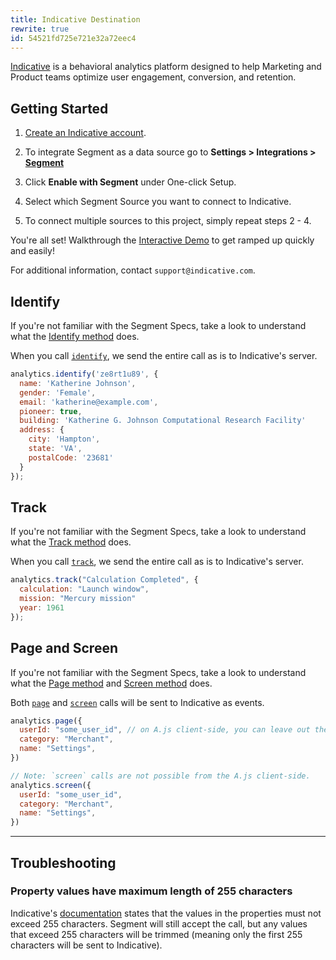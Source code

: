 ```yaml
---
title: Indicative Destination
rewrite: true
id: 54521fd725e721e32a72eec4
---
```

[Indicative](https://app.indicative.com/?utm_source=segment&utm_medium=partners&utm_campaign=setupguide#/login/register) is a behavioral analytics platform designed to help Marketing and Product teams optimize user engagement, conversion, and retention.

## Getting Started



1. [Create an Indicative account](https://app.indicative.com/?utm_source=segment&utm_medium=partners&utm_campaign=setupguide#/login/register).

2. To integrate Segment as a data source go to **Settings > Integrations > [Segment](https://app.indicative.com/?utm_source=segment&utm_medium=partners&utm_campaign=setupguide#/onboarding/segment)**

3. Click **Enable with Segment** under One-click Setup.

4. Select which Segment Source you want to connect to Indicative.

5. To connect multiple sources to this project, simply repeat steps 2 - 4.

You're all set! Walkthrough the [Interactive Demo](https://app.indicative.com/?utm_source=segment&utm_medium=partners&utm_campaign=setupguide#/onboard/dashboard) to get ramped up quickly and easily!

For additional information, contact `support@indicative.com`.



## Identify

If you're not familiar with the Segment Specs, take a look to understand what the [Identify method](/docs/connections/spec/identify/) does.

When you call [`identify`](/docs/connections/spec/identify/), we send the entire call as is to Indicative's server.

```javascript
analytics.identify('ze8rt1u89', {
  name: 'Katherine Johnson',
  gender: 'Female',
  email: 'katherine@example.com',
  pioneer: true,
  building: 'Katherine G. Johnson Computational Research Facility'
  address: {
    city: 'Hampton',
    state: 'VA',
    postalCode: '23681'
  }
});
```

## Track

If you're not familiar with the Segment Specs, take a look to understand what the [Track method](/docs/connections/spec/track/) does.

When you call [`track`](/docs/connections/spec/track/), we send the entire call as is to Indicative's server.

```javascript
analytics.track("Calculation Completed", {
  calculation: "Launch window",
  mission: "Mercury mission"
  year: 1961
});
```

## Page and Screen

If you're not familiar with the Segment Specs, take a look to understand what the [Page method](/docs/connections/spec/page/) and [Screen method](/docs/connections/spec/page/) does.

Both [`page`](/docs/connections/spec/page/) and [`screen`](/docs/connections/spec/screen/) calls will be sent to Indicative as events.

```js
analytics.page({
  userId: "some_user_id", // on A.js client-side, you can leave out the `userId`
  category: "Merchant",
  name: "Settings",
})

// Note: `screen` calls are not possible from the A.js client-side.
analytics.screen({
  userId: "some_user_id",
  category: "Merchant",
  name: "Settings",
})
```

- - -

## Troubleshooting

### Property values have maximum length of 255 characters

Indicative's [documentation](https://support.indicative.com/hc/en-us/articles/360004147512-REST-API-Guide) states that the values in the properties must not exceed 255 characters. Segment will still accept the call, but any values that exceed 255 characters will be trimmed (meaning only the first 255 characters will be sent to Indicative).
